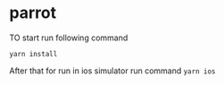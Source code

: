 # parrot

TO start run following command

`yarn install`

After that for run in ios simulator run command `yarn ios`
